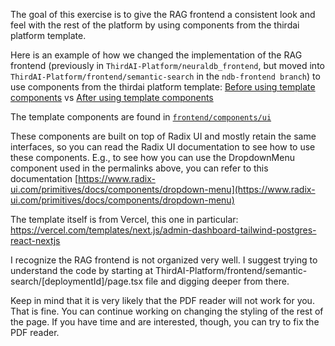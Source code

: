 The goal of this exercise is to give the RAG frontend a consistent look and feel with the rest of the platform by using components from the thirdai platform template.

Here is an example of how we changed the implementation of the RAG frontend (previously in `ThirdAI-Platform/neuraldb_frontend`, but moved into `ThirdAI-Platform/frontend/semantic-search` in the `ndb-frontend branch`) to use components from the thirdai platform template:
[Before using template components](https://github.com/ThirdAILabs/ThirdAI-Platform/blob/frontend-bug-admin-workflow/neuraldb_frontend/src/components/SearchBar.tsx) vs
[After using template components](https://github.com/ThirdAILabs/ThirdAI-Platform/blob/ndb-frontend/frontend/app/semantic-search/%5BdeploymentId%5D/components/SearchBar.tsx)

The template components are found in [`frontend/components/ui`](https://github.com/ThirdAILabs/ThirdAI-Platform/tree/ndb-frontend/frontend/components/ui)

These components are built on top of Radix UI and mostly retain the same interfaces, so you can read the Radix UI documentation to see how to use these components. E.g., to see how you can use the DropdownMenu component used in the permalinks above, you can refer to this documentation [https://www.radix-ui.com/primitives/docs/components/dropdown-menu](https://www.radix-ui.com/primitives/docs/components/dropdown-menu)

The template itself is from Vercel, this one in particular: https://vercel.com/templates/next.js/admin-dashboard-tailwind-postgres-react-nextjs

I recognize the RAG frontend is not organized very well. I suggest trying to understand the code by starting at ThirdAI-Platform/frontend/semantic-search/[deploymentId]/page.tsx file and digging deeper from there. 

Keep in mind that it is very likely that the PDF reader will not work for you. That is fine. You can continue working on changing the styling of the rest of the page. If you have time and are interested, though, you can try to fix the PDF reader.